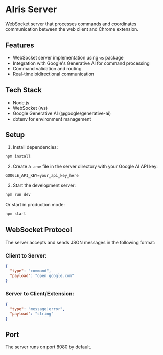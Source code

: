 # Alris Server

WebSocket server that processes commands and coordinates communication between the web client and Chrome extension.

## Features

- WebSocket server implementation using `ws` package
- Integration with Google's Generative AI for command processing
- Command validation and routing
- Real-time bidirectional communication

## Tech Stack

- Node.js
- WebSocket (ws)
- Google Generative AI (@google/generative-ai)
- dotenv for environment management

## Setup

1. Install dependencies:

```bash
npm install
```

2. Create a `.env` file in the server directory with your Google AI API key:

```
GOOGLE_API_KEY=your_api_key_here
```

3. Start the development server:

```bash
npm run dev
```

Or start in production mode:

```bash
npm start
```

## WebSocket Protocol

The server accepts and sends JSON messages in the following format:

### Client to Server:

```json
{
  "type": "command",
  "payload": "open google.com"
}
```

### Server to Client/Extension:

```json
{
  "type": "message|error",
  "payload": "string"
}
```

## Port

The server runs on port 8080 by default.
